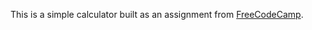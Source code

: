 This is a simple calculator built as an assignment from [FreeCodeCamp](http://www.freecodecamp.com).
